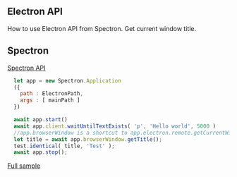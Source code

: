 ## Electron API
How to use Electron API from Spectron. Get current window title.

## Spectron
[Spectron API](https://github.com/electron-userland/spectron#application-api)

```javascript
  let app = new Spectron.Application
  ({
    path : ElectronPath,
    args : [ mainPath ]
  })

  await app.start()
  await app.client.waitUntilTextExists( 'p', 'Hello world', 5000 )
  //app.browserWindow is a shortcut to app.electron.remote.getCurrentWindow()
  let title = await app.browserWindow.getTitle();
  test.identical( title, 'Test' );
  await app.stop();
```
[Full sample](../../../sample/spectron/Electron.test.s)
